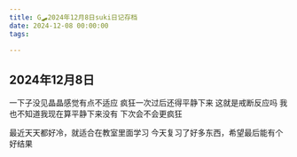 ```yaml
---
title: G🛹2024年12月8日suki日记存档
date: 2024-12-08 00:00:00
tags:

---
```


## 2024年12月8日
一下子没见晶晶感觉有点不适应
疯狂一次过后还得平静下来
这就是戒断反应吗
我也不知道我现在算平静下来没有
下次会不会更疯狂

最近天天都好冷，就适合在教室里面学习
今天复习了好多东西，希望最后能有个好结果